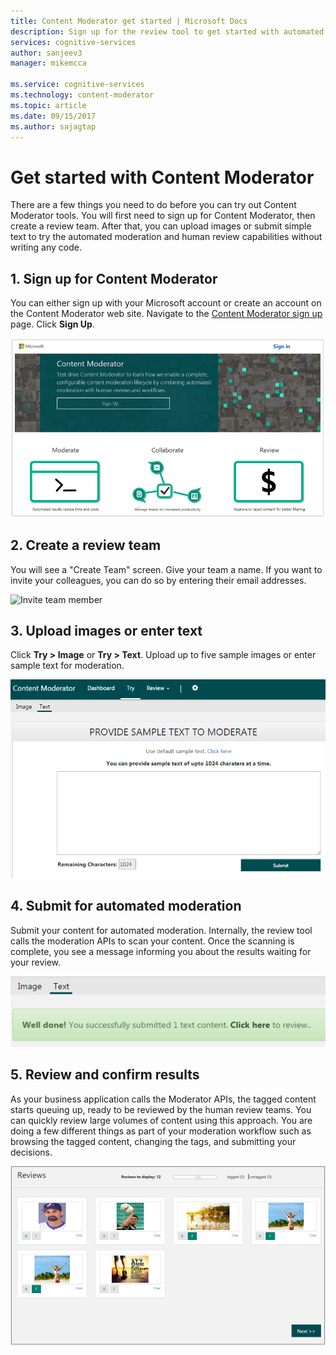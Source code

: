 ```yaml
---
title: Content Moderator get started | Microsoft Docs
description: Sign up for the review tool to get started with automated moderation and see results in your browser.
services: cognitive-services
author: sanjeev3
manager: mikemcca

ms.service: cognitive-services
ms.technology: content-moderator
ms.topic: article
ms.date: 09/15/2017
ms.author: sajagtap
---
```


# Get started with Content Moderator

There are a few things you need to do before you can try out Content Moderator tools. You will first need to sign up for Content Moderator, then create a review team. After that, you can upload images or submit simple text to try the automated moderation and human review capabilities without writing any code.

## 1. Sign up for Content Moderator
You can either sign up with your Microsoft account or create an account on the Content Moderator web site.
Navigate to the [Content Moderator sign up](http://contentmoderator.cognitive.microsoft.com/) page. Click **Sign Up**.

![Content Moderator Home Page](images/homepage.PNG)

## 2. Create a review team
You will see a "Create Team" screen. Give your team a name. If you want to invite your colleagues, you can do so by entering their email addresses.

![Invite team member](images/QuickStart-2-small.png)

## 3. Upload images or enter text
Click **Try > Image** or **Try > Text**. Upload up to five sample images or enter sample text for moderation.

![Try Image or Text Moderation](images/tryimagesortext.png)

## 4. Submit for automated moderation
Submit your content for automated moderation. Internally, the review tool calls the moderation APIs to scan your content. Once the scanning is complete, you see a message informing you about the results waiting for your review.

![Moderate files](images/submitted.png)

## 5. Review and confirm results
As your business application calls the Moderator APIs, the tagged content starts queuing up, ready to be reviewed by the human review teams. You can quickly review large volumes of content using this approach. You are doing a few different things as part of your moderation workflow such as browsing the tagged content, changing the tags, and submitting your decisions.

![Review results](images/reviewresults.png)
